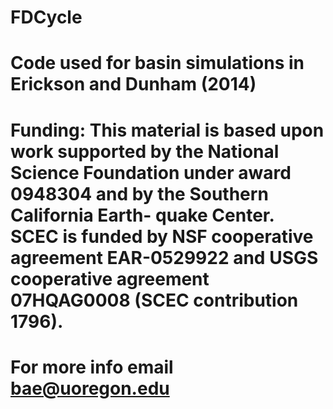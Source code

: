 # FDCycle

# Code used for basin simulations in Erickson and Dunham (2014)
# Funding: This material is based upon work supported by the National Science Foundation under award 0948304 and by the Southern California Earth- quake Center. SCEC is funded by NSF cooperative agreement EAR-0529922 and USGS cooperative agreement 07HQAG0008 (SCEC contribution 1796).
# For more info email bae@uoregon.edu
